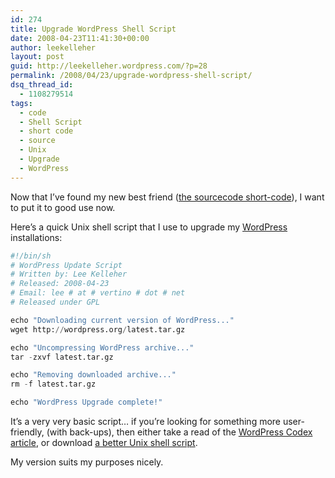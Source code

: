 ```yaml
---
id: 274
title: Upgrade WordPress Shell Script
date: 2008-04-23T11:41:30+00:00
author: leekelleher
layout: post
guid: http://leekelleher.wordpress.com/?p=28
permalink: /2008/04/23/upgrade-wordpress-shell-script/
dsq_thread_id:
  - 1108279514
tags:
  - code
  - Shell Script
  - short code
  - source
  - Unix
  - Upgrade
  - WordPress
---
```

Now that I&#8217;ve found my new best friend ([the sourcecode short-code](http://blog.leekelleher.com/2008/04/23/posting-source-code-on-wordpresscom/)), I want to put it to good use now.

Here&#8217;s a quick Unix shell script that I use to upgrade my [WordPress](http://wordpress.org/) installations:

```python
#!/bin/sh
# WordPress Update Script
# Written by: Lee Kelleher
# Released: 2008-04-23
# Email: lee # at # vertino # dot # net
# Released under GPL

echo "Downloading current version of WordPress..."
wget http://wordpress.org/latest.tar.gz

echo "Uncompressing WordPress archive..."
tar -zxvf latest.tar.gz

echo "Removing downloaded archive..."
rm -f latest.tar.gz

echo "WordPress Upgrade complete!"
```

It&#8217;s a very very basic script&#8230; if you&#8217;re looking for something more user-friendly, (with back-ups), then either take a read of the [WordPress Codex article](http://codex.wordpress.org/Installing_WordPress#Step_1:_Download_and_Extract), or download [a better Unix shell script](http://krell.cellsandbytes.net/2007/02/22/wordpress-upgrade-script/).

My version suits my purposes nicely.